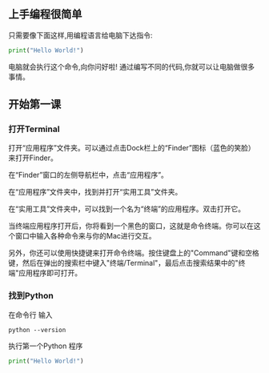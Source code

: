
## 上手编程很简单

只需要像下面这样,用编程语言给电脑下达指令:

```python
print("Hello World!")
```

电脑就会执行这个命令,向你问好啦!
通过编写不同的代码,你就可以让电脑做很多事情。

## 开始第一课

### 打开Terminal

打开“应用程序”文件夹。可以通过点击Dock栏上的“Finder”图标（蓝色的笑脸）来打开Finder。

在“Finder”窗口的左侧导航栏中，点击“应用程序”。

在“应用程序”文件夹中，找到并打开“实用工具”文件夹。

在“实用工具”文件夹中，可以找到一个名为“终端”的应用程序。双击打开它。

当终端应用程序打开后，你将看到一个黑色的窗口，这就是命令终端。你可以在这个窗口中输入各种命令来与你的Mac进行交互。

另外，你还可以使用快捷键来打开命令终端。按住键盘上的"Command"键和空格键，然后在弹出的搜索栏中键入"终端/Terminal"，最后点击搜索结果中的"终端"应用程序即可打开。

### 找到Python
在命令行 输入 
```
python --version
```

执行第一个Python 程序

```python
print("Hello World!")
```

